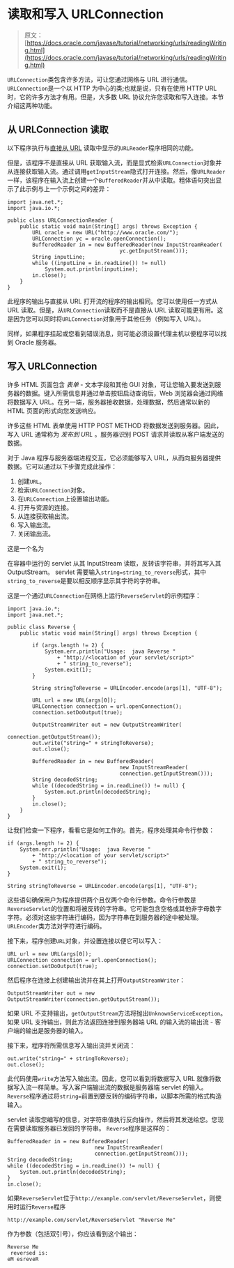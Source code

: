 # 读取和写入 URLConnection

> 原文： [https://docs.oracle.com/javase/tutorial/networking/urls/readingWriting.html](https://docs.oracle.com/javase/tutorial/networking/urls/readingWriting.html)

`URLConnection`类包含许多方法，可让您通过网络与 URL 进行通信。 `URLConnection`是一个以 HTTP 为中心的类;也就是说，只有在使用 HTTP URL 时，它的许多方法才有用。但是，大多数 URL 协议允许您读取和写入连接。本节介绍这两种功能。

## 从 URLConnection 读取

以下程序执行与[直接从 URL](readingURL.html) 读取中显示的`URLReader`程序相同的功能。

但是，该程序不是直接从 URL 获取输入流，而是显式检索`URLConnection`对象并从连接获取输入流。通过调用`getInputStream`隐式打开连接。然后，像`URLReader`一样，该程序在输入流上创建一个`BufferedReader`并从中读取。粗体语句突出显示了此示例与上一个示例之间的差异：

```
import java.net.*;
import java.io.*;

public class URLConnectionReader {
    public static void main(String[] args) throws Exception {
        URL oracle = new URL("http://www.oracle.com/");
        URLConnection yc = oracle.openConnection();
        BufferedReader in = new BufferedReader(new InputStreamReader(
                                    yc.getInputStream()));
        String inputLine;
        while ((inputLine = in.readLine()) != null) 
            System.out.println(inputLine);
        in.close();
    }
}

```

此程序的输出与直接从 URL 打开流的程序的输出相同。您可以使用任一方式从 URL 读取。但是，从`URLConnection`读取而不是直接从 URL 读取可能更有用。这是因为您可以同时将`URLConnection`对象用于其他任务（例如写入 URL）。

同样，如果程序挂起或您看到错误消息，则可能必须设置代理主机以便程序可以找到 Oracle 服务器。

## 写入 URLConnection

许多 HTML 页面包含 _表单_ - 文本字段和其他 GUI 对象，可让您输入要发送到服务器的数据。键入所需信息并通过单击按钮启动查询后，Web 浏览器会通过网络将数据写入 URL。在另一端，服务器接收数据，处理数据，然后通常以新的 HTML 页面的形式向您发送响应。

许多这些 HTML 表单使用 HTTP POST METHOD 将数据发送到服务器。因此，写入 URL 通常称为 _发布到 URL_ 。服务器识别 POST 请求并读取从客户端发送的数据。

对于 Java 程序与服务器端进程交互，它必须能够写入 URL，从而向服务器提供数据。它可以通过以下步骤完成此操作：

1.  创建`URL`。
2.  检索`URLConnection`对象。
3.  在`URLConnection`上设置输出功能。
4.  打开与资源的连接。
5.  从连接获取输出流。
6.  写入输出流。
7.  关闭输出流。

这是一个名为

在容器中运行的 servlet 从其 InputStream 读取，反转该字符串，并将其写入其 OutputStream。 servlet 需要输入`string=string_to_reverse`形式，其中`string_to_reverse`是要以相反顺序显示其字符的字符串。

这是一个通过`URLConnection`在网络上运行`ReverseServlet`的示例程序：

```
import java.io.*;
import java.net.*;

public class Reverse {
    public static void main(String[] args) throws Exception {

        if (args.length != 2) {
            System.err.println("Usage:  java Reverse "
                + "http://<location of your servlet/script>"
                + " string_to_reverse");
            System.exit(1);
        }

        String stringToReverse = URLEncoder.encode(args[1], "UTF-8");

        URL url = new URL(args[0]);
        URLConnection connection = url.openConnection();
        connection.setDoOutput(true);

        OutputStreamWriter out = new OutputStreamWriter(
                                         connection.getOutputStream());
        out.write("string=" + stringToReverse);
        out.close();

        BufferedReader in = new BufferedReader(
                                    new InputStreamReader(
                                    connection.getInputStream()));
        String decodedString;
        while ((decodedString = in.readLine()) != null) {
            System.out.println(decodedString);
        }
        in.close();
    }
}

```

让我们检查一下程序，看看它是如何工作的。首先，程序处理其命令行参数：

```
if (args.length != 2) {
    System.err.println("Usage:  java Reverse "
        + "http://<location of your servlet/script>"
        + " string_to_reverse");
    System.exit(1);
}       

String stringToReverse = URLEncoder.encode(args[1], "UTF-8");

```

这些语句确保用户为程序提供两个且仅两个命令行参数。命令行参数是`ReverseServlet`的位置和将被反转的字符串。它可能包含空格或其他非字母数字字符。必须对这些字符进行编码，因为字符串在到服务器的途中被处理。 `URLEncoder`类方法对字符进行编码。

接下来，程序创建`URL`对象，并设置连接以便它可以写入：

```
URL url = new URL(args[0]);
URLConnection connection = url.openConnection();
connection.setDoOutput(true);

```

然后程序在连接上创建输出流并在其上打开`OutputStreamWriter`：

```
OutputStreamWriter out = new OutputStreamWriter(connection.getOutputStream());

```

如果 URL 不支持输出，`getOutputStream`方法将抛出`UnknownServiceException`。如果 URL 支持输出，则此方法返回连接到服务器端 URL 的输入流的输出流 - 客户端的输出是服务器的输入。

接下来，程序将所需信息写入输出流并关闭流：

```
out.write("string=" + stringToReverse);
out.close();

```

此代码使用`write`方法写入输出流。因此，您可以看到将数据写入 URL 就像将数据写入流一样简单。写入客户端输出流的数据是服务器端 servlet 的输入。 `Reverse`程序通过将`string=`前置到要反转的编码字符串，以脚本所需的格式构造输入。

servlet 读取您编写的信息，对字符串值执行反向操作，然后将其发送给您。您现在需要读取服务器已发回的字符串。 `Reverse`程序是这样的：

```
BufferedReader in = new BufferedReader(
                            new InputStreamReader(
                            connection.getInputStream()));
String decodedString;
while ((decodedString = in.readLine()) != null) {
    System.out.println(decodedString);
}
in.close();

```

如果`ReverseServlet`位于`http://example.com/servlet/ReverseServlet`，则使用时运行`Reverse`程序

```
http://example.com/servlet/ReverseServlet "Reverse Me"

```

作为参数（包括双引号），你应该看到这个输出：

```
Reverse Me
 reversed is: 
eM esreveR

```